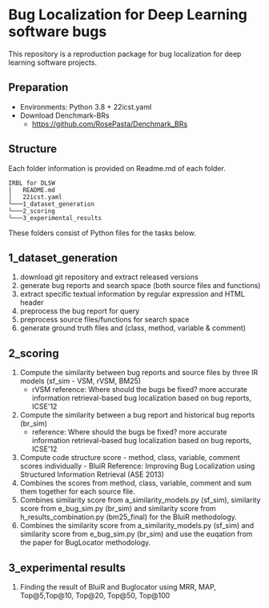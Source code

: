 # Bug Localization for Deep Learning software bugs
This repository is a reproduction package for bug localization for deep learning software projects.

## Preparation
- Environments: Python 3.8 + 22icst.yaml
- Download Denchmark-BRs
    - https://github.com/RosePasta/Denchmark_BRs
## Structure
Each folder information is provided on Readme.md of each folder.

```
IRBL for DLSW
│   README.md
│   22icst.yaml
└───1_dataset_generation
└───2_scoring
└───3_experimental_results
```

These folders consist of Python files for the tasks below.

## 1_dataset_generation
1) download git repository and extract released versions
2) generate bug reports and search space (both source files and functions)
3) extract specific textual information by regular expression and HTML header
4) preprocess the bug report for query
5) preprocess source files/functions for search space
6) generate ground truth files and (class, method, variable & comment)

## 2_scoring
1) Compute the similarity between bug reports and source files by three IR models (sf_sim - VSM, rVSM, BM25)
    - rVSM reference: Where should the bugs be fixed? more accurate information retrieval-based bug localization based on bug reports, ICSE'12
2) Compute the similarity between a bug report and historical bug reports (br_sim)
    - reference: Where should the bugs be fixed? more accurate information retrieval-based bug localization based on bug reports, ICSE'12
3) Compute code structure score - method, class, variable, comment scores individually - BluiR Reference: Improving Bug Localization using Structured Information Retrieval (ASE 2013)
4) Combines the scores from method, class, variable, comment and sum them together for each source file.
5) Combines similarity score from a_similarity_models.py (sf_sim), similarity score from e_bug_sim.py (br_sim) and similarity score from h_results_combination.py (bm25_final) for the BluiR methodology.
6) Combines the similarity score from a_similarity_models.py (sf_sim) and similarity score from e_bug_sim.py (br_sim) and use the euqation from the paper for BugLocator methodology.

## 3_experimental results
1) Finding the result of BluiR and Buglocator using MRR, MAP, Top@5,Top@10, Top@20, Top@50, Top@100

